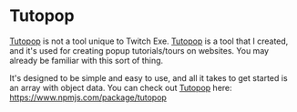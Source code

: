 # Tutopop

[Tutopop](https://www.npmjs.com/package/tutopop) is not a tool unique to Twitch Exe. [Tutopop](https://www.npmjs.com/package/tutopop) is a tool that I created, and it's used for creating popup tutorials/tours on websites. You may already be familiar with this sort of thing.

It's designed to be simple and easy to use, and all it takes to get started is an array with object data. You can check out [Tutopop](https://www.npmjs.com/package/tutopop) here: https://www.npmjs.com/package/tutopop